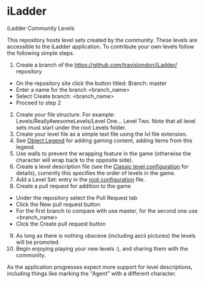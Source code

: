 # iLadder

iLadder Community Levels

This repository hosts level sets created by the community.  These levels are accessible to the iLadder application.  To contribute your own levels follow the following simple steps.

1. Create a branch of the https://github.com/travislondon/iLadder/ repository
  - On the repository site click the button titled: Branch: master
  - Enter a name for the branch <branch_name>
  - Select Create branch: <branch_name>
  - Proceed to step 2
2. Create your file structure.  For example: Levels/ReallyAwesomeLevels/Level One... Level Two.  Note that all level sets must start under the root Levels folder.
3. Create your level file as a simple text file using the lvl file extension.
4. See [Object Legend](https://github.com/travislondon/iLadder/blob/master/Game/ObjectLegend.md) for adding gaming content, adding items from this legend.
5. Use walls to prevent the wrapping feature in the game (otherwise the character will wrap back to the opposite side).
6. Create a level description file (see the [Classic level configuration](https://github.com/travislondon/iLadder/blob/master/Levels/Classic/Classic.cfg) for details), currently this specifies the order of levels in the game.
7. Add a Level Set: <path to level> entry in the [root configuration](https://github.com/travislondon/iLadder/blob/master/LevelConfiguration.cfg) file.
8. Create a pull request for addition to the game
  - Under the repository select the Pull Request tab
  - Click the New pull request button
  - For the first branch to compare with use master, for the second one use <branch_name>
  - Click the Create pull request button
9. As long as there is nothing obscene (including ascii pictures) the levels will be promoted.
10. Begin enjoying playing your new levels :), and sharing them with the community.

As the application progresses expect more support for level descriptions, including things like marking the "Agent" with a different character.
